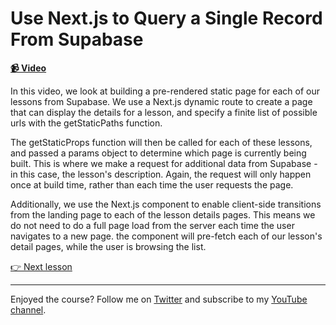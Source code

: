 # Use Next.js to Query a Single Record From Supabase

**[📹 Video](https://egghead.io/lessons/supabase-use-next-js-to-query-a-single-record-from-supabase)**

In this video, we look at building a pre-rendered static page for each of our lessons from Supabase. We use a Next.js dynamic route to create a page that can display the details for a lesson, and specify a finite list of possible urls with the getStaticPaths function.

The getStaticProps function will then be called for each of these lessons, and passed a params object to determine which page is currently being built. This is where we make a request for additional data from Supabase - in this case, the lesson's description. Again, the request will only happen once at build time, rather than each time the user requests the page.

Additionally, we use the Next.js <Link> component to enable client-side transitions from the landing page to each of the lesson details pages. This means we do not need to do a full page load from the server each time the user navigates to a new page. the <Link> component will pre-fetch each of our lesson's detail pages, while the user is browsing the list.

[👉 Next lesson](/06-implement-third-party-authentication-with-github-in-next-js-using-supabase)

---

Enjoyed the course? Follow me on [Twitter](https://twitter.com/_dijonmusters) and subscribe to my [YouTube channel](https://www.youtube.com/channel/UCPitAIwktfCfcMR4kDWebDQ).
